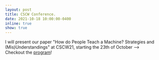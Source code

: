 ```yaml
---
layout: post
title: CSCW Conference.
date: 2021-10-18 10:00:00-0400
inline: true
show: true
---
```


I will present our paper "How do People Teach a Machine? Strategies and (Mis)Understandings" at CSCW21, starting the 23th of October --> Checkout the [program](https://programs.sigchi.org/cscw/2021/authors/65300)!
